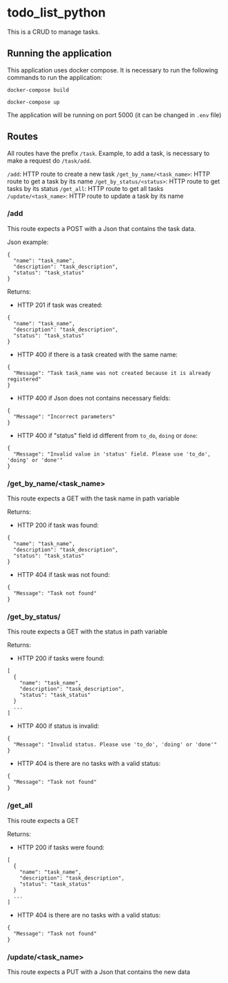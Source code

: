 # todo_list_python
This is a CRUD to manage tasks.

## Running the application
This application uses docker compose. It is necessary to run the following commands to run the application:

`docker-compose build`

`docker-compose up`

The application will be running on port 5000 (it can be changed in `.env` file)

## Routes
All routes have the prefix `/task`. Example, to add a task, is necessary to make a request do `/task/add`.   

`/add`: HTTP route to create a new task
`/get_by_name/<task_name>`: HTTP route to get a task by its name
`/get_by_status/<status>`: HTTP route to get tasks by its status
`/get_all`: HTTP route to get all tasks 
`/update/<task_name>`: HTTP route to update a task by its name

### /add
This route expects a POST with a Json that contains the task data.

Json example:

```
{
  "name": "task_name",
  "description": "task_description",
  "status": "task_status"
} 
```

Returns:
- HTTP 201 if task was created:

```
{
  "name": "task_name",
  "description": "task_description",
  "status": "task_status"
}
```

- HTTP 400 if there is a task created with the same name:

```
{
  "Message": "Task task_name was not created because it is already registered"
}
```
 
- HTTP 400 if Json does not contains necessary fields:

```
{
  "Message": "Incorrect parameters"
}
```

- HTTP 400 if "status" field id different from `to_do`, `doing` or `done`:

```
{
  "Message": "Invalid value in 'status' field. Please use 'to_do', 'doing' or 'done'"
}
```

### /get_by_name/<task_name>
This route expects a GET with the task name in path variable

Returns: 
- HTTP 200 if task was found:

```
{
  "name": "task_name",
  "description": "task_description",
  "status": "task_status"
}
```

- HTTP 404 if task was not found:

```
{
  "Message": "Task not found"
}
```

### /get_by_status/<status>
This route expects a GET with the status in path variable

Returns: 
- HTTP 200 if tasks were found:

```
[
  {
    "name": "task_name",
    "description": "task_description",
    "status": "task_status"
  }
  ...
]
```

- HTTP 400 if status is invalid:

```
{
  "Message": "Invalid status. Please use 'to_do', 'doing' or 'done'"
}
```

- HTTP 404 is there are no tasks with a valid status:

```
{
  "Message": "Task not found"
}
```

### /get_all
This route expects a GET

Returns: 
- HTTP 200 if tasks were found:

```
[
  {
    "name": "task_name",
    "description": "task_description",
    "status": "task_status"
  }
  ...
]
```

- HTTP 404 is there are no tasks with a valid status:

```
{
  "Message": "Task not found"
}
```

### /update/<task_name>
This route expects a PUT with a Json that contains the new data 